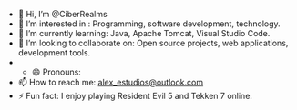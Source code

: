 - 👋 Hi, I’m @CiberRealms
- 👀 I’m interested in : Programming, software development, technology.
- 🌱 I’m currently learning: Java, Apache Tomcat, Visual Studio Code.
- 💞️ I’m looking to collaborate on: Open source projects, web applications, development tools.
- - 😄 Pronouns:
- 📫 How to reach me: alex_estudios@outlook.com
- ⚡ Fun fact: I enjoy playing Resident Evil 5 and Tekken 7 online.

<!---
CiberRealms/CiberRealms is a ✨ special ✨ repository because its `README.md` (this file) appears on your GitHub profile.
You can click the Preview link to take a look at your changes.
--->
